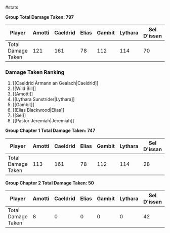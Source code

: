 #stats 

**Group Total Damage Taken: 797**

| Player             | Amotti | Caeldrid | Elias | Gambit | Lythara | Sel D'issan | Wild Bill | Jermiah |
| ------------------ | ------ | -------- | ----- | ------ | ------- | ----------- | --------- | ------- |
| Total Damage Taken | 121    | 161      | 78    | 112    | 114     | 70          | 121       | 20      |


### Damage Taken Ranking

1. [[Caeldrid Àrmann an Gealach|Caeldrid]]
2. [[Wild Bill]]
3.  [[Amotti]]
4. [[Lythara Sunstrider|Lythara]]
5. [[Gambit]]
6. [[Elias Blackwood|Elias]]
7. [[Sel]]
8. [[Pastor Jeremiah|Jeremiah]]

**Group Chapter 1 Total Damage Taken: 747**

| Player             | Amotti | Caeldrid | Elias | Gambit | Lythara | Sel D'issan | Wild Bill | Jermiah |
| ------------------ | ------ | -------- | ----- | ------ | ------- | ----------- | --------- | ------- |
| Total Damage Taken | 113    | 161      | 78    | 112    | 114     | 28          | 121       | 20      |

**Group Chapter 2 Total Damage Taken: 50**

| Player             | Amotti | Caeldrid | Elias | Gambit | Lythara | Sel D'issan | Wild Bill | Jermiah |
| ------------------ | ------ | -------- | ----- | ------ | ------- | ----------- | --------- | ------- |
| Total Damage Taken | 8      | 0        | 0     | 0      | 0       | 42          | 0         | 0       |

